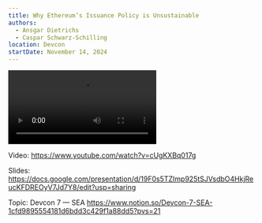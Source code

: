```yaml
---
title: Why Ethereum’s Issuance Policy is Unsustainable
authors:
  - Ansgar Dietrichs
  - Caspar Schwarz-Schilling
location: Devcon
startDate: November 14, 2024
---
```


<video src="https://www.youtube.com/watch?v=cUgKXBq017g"></video>

Video: <https://www.youtube.com/watch?v=cUgKXBq017g>

Slides: <https://docs.google.com/presentation/d/19F0s5TZImp925tSJVsdbO4HkjReucKFDREOyV7Jd7Y8/edit?usp=sharing>

Topic: Devcon 7 — SEA <https://www.notion.so/Devcon-7-SEA-1cfd9895554181d6bdd3c429f1a88dd5?pvs=21>
